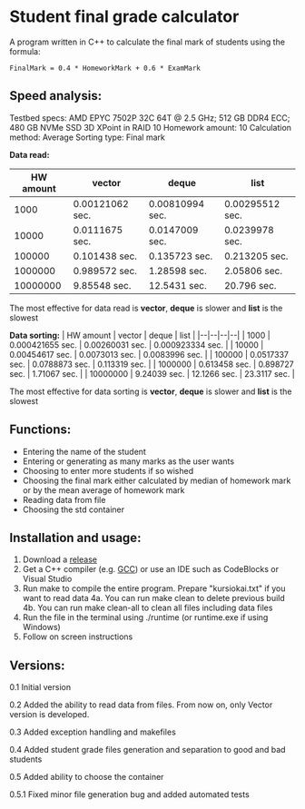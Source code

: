 # Student final grade calculator

A program written in C++ to calculate the final mark of students using the formula:

    FinalMark = 0.4 * HomeworkMark + 0.6 * ExamMark

## Speed analysis:

Testbed specs:  AMD EPYC 7502P 32C 64T @ 2.5 GHz; 512 GB DDR4 ECC; 480 GB NVMe SSD 3D XPoint in RAID 10
Homework amount: 10
Calculation method: Average
Sorting type: Final mark

**Data read:**

| HW amount | vector | deque | list |
|--|--|--|--|
| 1000 | 0.00121062 sec. | 0.00810994 sec. | 0.00295512 sec. |
| 10000 | 0.0111675 sec. | 0.0147009 sec. | 0.0239978 sec. |
| 100000 | 0.101438 sec.  | 0.135723 sec. | 0.213205 sec. |
| 1000000 | 0.989572 sec. |1.28598 sec. | 2.05806 sec. |
| 10000000 | 9.85548 sec. | 12.5431 sec. | 20.796 sec. |

The most effective for data read is **vector**, **deque** is slower and **list** is the slowest

**Data sorting:**
| HW amount | vector | deque | list |
|--|--|--|--|
| 1000 | 0.000421655 sec. | 0.00260031 sec. | 0.000923334 sec. |
| 10000 | 0.00454617 sec. | 0.0073013 sec. | 0.0083996 sec. |
| 100000 | 0.0517337 sec.  | 0.0788873 sec. | 0.113319 sec. |
| 1000000 | 0.613458 sec. | 0.898727 sec. | 1.71067 sec. |
| 10000000 | 9.24039 sec. | 12.1266 sec. | 23.3117 sec. |

The most effective for data sorting is **vector**, **deque** is slower and **list** is the slowest

## Functions:

 - Entering the name of the student
 - Entering or generating as many marks as the user wants
 - Choosing to enter more students if so wished
 - Choosing the final mark either calculated by median of homework mark or by the mean average of homework mark
 - Reading data from file
 - Choosing the std container

## Installation and usage:

 1. Download a [release](https://github.com/hmv47/GradeCalculator/releases)
 2. Get a C++ compiler (e.g. [GCC](https://gcc.gnu.org/)) or use an IDE such as CodeBlocks or Visual Studio
 3. Run make to compile the entire program. Prepare "kursiokai.txt" if you want to read data
    4a. You can run make clean to delete previous build
    4b. You can run make clean-all to clean all files including data files
 5. Run the file in the terminal using ./runtime (or runtime.exe if using Windows)
 6. Follow on screen instructions

## Versions:

 0.1 Initial version
 
 0.2 Added the ability to read data from files. From now on, only Vector version is developed.
 
 0.3 Added exception handling and makefiles
 
 0.4 Added student grade files generation and separation to good and bad students
 
 0.5 Added ability to choose the container
 
 0.5.1 Fixed minor file generation bug and added automated tests
